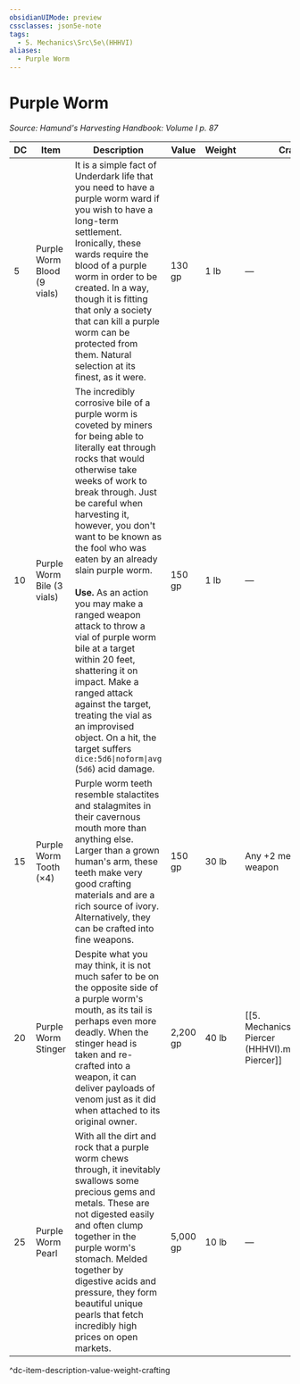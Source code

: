 ```yaml
---
obsidianUIMode: preview
cssclasses: json5e-note
tags:
  - 5. Mechanics\Src\5e\(HHHVI)
aliases:
  - Purple Worm
---
```

# Purple Worm
*Source: Hamund's Harvesting Handbook: Volume I p. 87* 

| DC | Item | Description | Value | Weight | Crafting |
|----|------|-------------|-------|--------|----------|
| 5 | Purple Worm Blood (9 vials) | It is a simple fact of Underdark life that you need to have a purple worm ward if you wish to have a long-term settlement. Ironically, these wards require the blood of a purple worm in order to be created. In a way, though it is fitting that only a society that can kill a purple worm can be protected from them. Natural selection at its finest, as it were. | 130 gp | 1 lb | — |
| 10 | Purple Worm Bile (3 vials) | The incredibly corrosive bile of a purple worm is coveted by miners for being able to literally eat through rocks that would otherwise take weeks of work to break through. Just be careful when harvesting it, however, you don't want to be known as the fool who was eaten by an already slain purple worm.<br /><br />**Use.** As an action you may make a ranged weapon attack to throw a vial of purple worm bile at a target within 20 feet, shattering it on impact. Make a ranged attack against the target, treating the vial as an improvised object. On a hit, the target suffers `dice:5d6\|noform\|avg` (`5d6`) acid damage. | 150 gp | 1 lb | — |
| 15 | Purple Worm Tooth (×4) | Purple worm teeth resemble stalactites and stalagmites in their cavernous mouth more than anything else. Larger than a grown human's arm, these teeth make very good crafting materials and are a rich source of ivory. Alternatively, they can be crafted into fine weapons. | 150 gp | 30 lb | Any +2 melee piercing weapon |
| 20 | Purple Worm Stinger | Despite what you may think, it is not much safer to be on the opposite side of a purple worm's mouth, as its tail is perhaps even more deadly. When the stinger head is taken and re-crafted into a weapon, it can deliver payloads of venom just as it did when attached to its original owner. | 2,200 gp | 40 lb | [[5. Mechanics/Items/Purple Piercer (HHHVI).md\|Purple Piercer]] |
| 25 | Purple Worm Pearl | With all the dirt and rock that a purple worm chews through, it inevitably swallows some precious gems and metals. These are not digested easily and often clump together in the purple worm's stomach. Melded together by digestive acids and pressure, they form beautiful unique pearls that fetch incredibly high prices on open markets. | 5,000 gp | 10 lb | — |
^dc-item-description-value-weight-crafting
